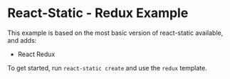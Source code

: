 # React-Static - Redux Example

This example is based on the most basic version of react-static available, and adds:

- React Redux

To get started, run `react-static create` and use the `redux` template.
